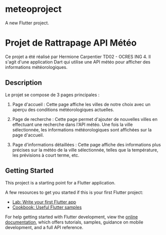 # meteoproject

A new Flutter project.

# Projet de Rattrapage API Météo

Ce projet a été réalisé par Hermione Carpentier 
TD02 - OCRES ING 4. 
Il s'agit d'une application Dart qui utilise une API météo pour afficher des informations météorologiques.


## Description

Le projet se compose de 3 pages principales :

1. Page d'accueil : Cette page affiche les villes de notre choix avec un aperçu des conditions météorologiques actuelles.

2. Page de recherche : Cette page permet d'ajouter de nouvelles villes en effectuant une recherche dans l'API météo. Une fois la ville sélectionnée, les informations météorologiques sont affichées sur la page d'accueil.

3. Page d'informations détaillées : Cette page affiche des informations plus précises sur la météo de la ville sélectionnée, telles que la température, les prévisions à court terme, etc.




## Getting Started

This project is a starting point for a Flutter application.

A few resources to get you started if this is your first Flutter project:

- [Lab: Write your first Flutter app](https://docs.flutter.dev/get-started/codelab)
- [Cookbook: Useful Flutter samples](https://docs.flutter.dev/cookbook)

For help getting started with Flutter development, view the
[online documentation](https://docs.flutter.dev/), which offers tutorials,
samples, guidance on mobile development, and a full API reference.
